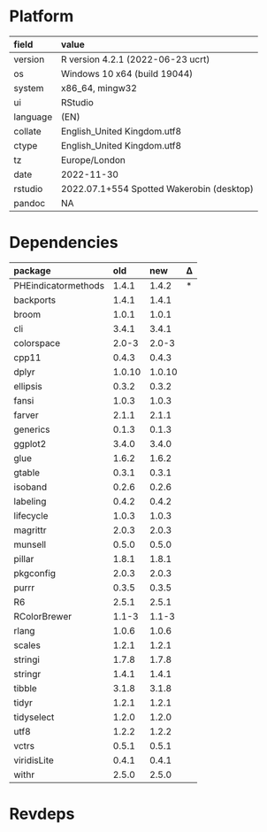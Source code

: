 # Platform

|field    |value                                     |
|:--------|:-----------------------------------------|
|version  |R version 4.2.1 (2022-06-23 ucrt)         |
|os       |Windows 10 x64 (build 19044)              |
|system   |x86_64, mingw32                           |
|ui       |RStudio                                   |
|language |(EN)                                      |
|collate  |English_United Kingdom.utf8               |
|ctype    |English_United Kingdom.utf8               |
|tz       |Europe/London                             |
|date     |2022-11-30                                |
|rstudio  |2022.07.1+554 Spotted Wakerobin (desktop) |
|pandoc   |NA                                        |

# Dependencies

|package             |old    |new    |Δ  |
|:-------------------|:------|:------|:--|
|PHEindicatormethods |1.4.1  |1.4.2  |*  |
|backports           |1.4.1  |1.4.1  |   |
|broom               |1.0.1  |1.0.1  |   |
|cli                 |3.4.1  |3.4.1  |   |
|colorspace          |2.0-3  |2.0-3  |   |
|cpp11               |0.4.3  |0.4.3  |   |
|dplyr               |1.0.10 |1.0.10 |   |
|ellipsis            |0.3.2  |0.3.2  |   |
|fansi               |1.0.3  |1.0.3  |   |
|farver              |2.1.1  |2.1.1  |   |
|generics            |0.1.3  |0.1.3  |   |
|ggplot2             |3.4.0  |3.4.0  |   |
|glue                |1.6.2  |1.6.2  |   |
|gtable              |0.3.1  |0.3.1  |   |
|isoband             |0.2.6  |0.2.6  |   |
|labeling            |0.4.2  |0.4.2  |   |
|lifecycle           |1.0.3  |1.0.3  |   |
|magrittr            |2.0.3  |2.0.3  |   |
|munsell             |0.5.0  |0.5.0  |   |
|pillar              |1.8.1  |1.8.1  |   |
|pkgconfig           |2.0.3  |2.0.3  |   |
|purrr               |0.3.5  |0.3.5  |   |
|R6                  |2.5.1  |2.5.1  |   |
|RColorBrewer        |1.1-3  |1.1-3  |   |
|rlang               |1.0.6  |1.0.6  |   |
|scales              |1.2.1  |1.2.1  |   |
|stringi             |1.7.8  |1.7.8  |   |
|stringr             |1.4.1  |1.4.1  |   |
|tibble              |3.1.8  |3.1.8  |   |
|tidyr               |1.2.1  |1.2.1  |   |
|tidyselect          |1.2.0  |1.2.0  |   |
|utf8                |1.2.2  |1.2.2  |   |
|vctrs               |0.5.1  |0.5.1  |   |
|viridisLite         |0.4.1  |0.4.1  |   |
|withr               |2.5.0  |2.5.0  |   |

# Revdeps

